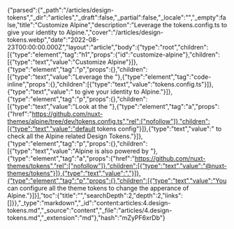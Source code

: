 {"parsed":{"_path":"/articles/design-tokens","_dir":"articles","_draft":false,"_partial":false,"_locale":"","_empty":false,"title":"Customize Alpine","description":"Leverage the tokens.config.ts to give your identity to Alpine.","cover":"/articles/design-tokens.webp","date":"2022-08-23T00:00:00.000Z","layout":"article","body":{"type":"root","children":[{"type":"element","tag":"h1","props":{"id":"customize-alpine"},"children":[{"type":"text","value":"Customize Alpine"}]},{"type":"element","tag":"p","props":{},"children":[{"type":"text","value":"Leverage the "},{"type":"element","tag":"code-inline","props":{},"children":[{"type":"text","value":"tokens.config.ts"}]},{"type":"text","value":" to give your identity to Alpine."}]},{"type":"element","tag":"p","props":{},"children":[{"type":"text","value":"Look at the "},{"type":"element","tag":"a","props":{"href":"https://github.com/nuxt-themes/alpine/tree/dev/tokens.config.ts","rel":["nofollow"]},"children":[{"type":"text","value":"default tokens config"}]},{"type":"text","value":" to check all the Alpine related Design Tokens."}]},{"type":"element","tag":"p","props":{},"children":[{"type":"text","value":"Alpine is also powered by "},{"type":"element","tag":"a","props":{"href":"https://github.com/nuxt-themes/tokens","rel":["nofollow"]},"children":[{"type":"text","value":"@nuxt-themes/tokens"}]},{"type":"text","value":"."}]},{"type":"element","tag":"p","props":{},"children":[{"type":"text","value":"You can configure all the theme tokens to change the apperance of Alpine."}]}],"toc":{"title":"","searchDepth":2,"depth":2,"links":[]}},"_type":"markdown","_id":"content:articles:4.design-tokens.md","_source":"content","_file":"articles/4.design-tokens.md","_extension":"md"},"hash":"mZyPF6xrDb"}